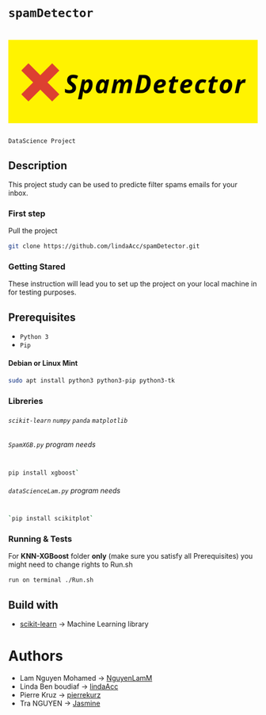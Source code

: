 # ```spamDetector```
# ![spamDetector](pic/SpamLogo.png)
`` DataScience Project ``
## Description 
This project study can be used to predicte filter spams emails for your inbox. 
### First step 
Pull the project 
```bash
git clone https://github.com/lindaAcc/spamDetector.git
```
### Getting Stared 
These instruction will lead you to set up the project on your local machine in for testing purposes.
## Prerequisites
- `Python 3`
- `Pip`
#### Debian or Linux Mint  
```bash 
sudo apt install python3 python3-pip python3-tk
```
### Libreries
###### `scikit-learn`  `numpy` `panda`  `matplotlib`

######  `SpamXGB.py` program needs 
#
```bash 
pip install xgboost`
```
###### `dataScienceLam.py` program needs
#
```bash 
`pip install scikitplot`
```
### Running & Tests 
For **KNN-XGBoost** folder **only** (make sure you satisfy all Prerequisites) you might need to change rights to Run.sh
```sh 
run on terminal ./Run.sh 
```
## Build with 
- [scikit-learn](https://scikit-learn.org/stable/) -> Machine Learning library

# Authors
- Lam Nguyen Mohamed -> [NguyenLamM](https://github.com/NguyenLamM)
- Linda Ben boudiaf -> [lindaAcc](https://github.com/lindaAcc)
- Pierre Kruz -> [pierrekurz](https://github.com/pierrekurz)
- Tra NGUYEN -> [Jasmine](https://github.com/huocha)